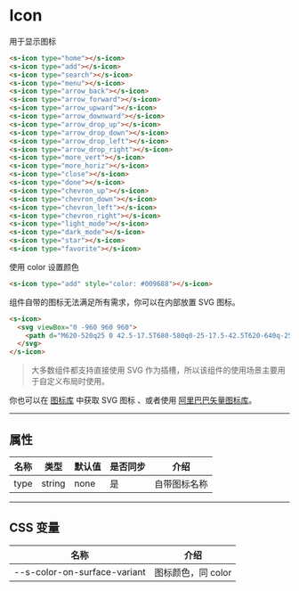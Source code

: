 # Icon

用于显示图标

```html preview
<s-icon type="home"></s-icon>
<s-icon type="add"></s-icon>
<s-icon type="search"></s-icon>
<s-icon type="menu"></s-icon>
<s-icon type="arrow_back"></s-icon>
<s-icon type="arrow_forward"></s-icon>
<s-icon type="arrow_upward"></s-icon>
<s-icon type="arrow_downward"></s-icon>
<s-icon type="arrow_drop_up"></s-icon>
<s-icon type="arrow_drop_down"></s-icon>
<s-icon type="arrow_drop_left"></s-icon>
<s-icon type="arrow_drop_right"></s-icon>
<s-icon type="more_vert"></s-icon>
<s-icon type="more_horiz"></s-icon>
<s-icon type="close"></s-icon>
<s-icon type="done"></s-icon>
<s-icon type="chevron_up"></s-icon>
<s-icon type="chevron_down"></s-icon>
<s-icon type="chevron_left"></s-icon>
<s-icon type="chevron_right"></s-icon>
<s-icon type="light_mode"></s-icon>
<s-icon type="dark_mode"></s-icon>
<s-icon type="star"></s-icon>
<s-icon type="favorite"></s-icon>
```

使用 color 设置颜色

```html preview
<s-icon type="add" style="color: #009688"></s-icon>
```

组件自带的图标无法满足所有需求，你可以在内部放置 SVG 图标。

```html preview
<s-icon>
  <svg viewBox="0 -960 960 960">
    <path d="M620-520q25 0 42.5-17.5T680-580q0-25-17.5-42.5T620-640q-25 0-42.5 17.5T560-580q0 25 17.5 42.5T620-520Zm-280 0q25 0 42.5-17.5T400-580q0-25-17.5-42.5T340-640q-25 0-42.5 17.5T280-580q0 25 17.5 42.5T340-520Zm140 260q68 0 123.5-38.5T684-400H276q25 63 80.5 101.5T480-260Zm0 180q-83 0-156-31.5T197-197q-54-54-85.5-127T80-480q0-83 31.5-156T197-763q54-54 127-85.5T480-880q83 0 156 31.5T763-763q54 54 85.5 127T880-480q0 83-31.5 156T763-197q-54 54-127 85.5T480-80Zm0-400Zm0 320q134 0 227-93t93-227q0-134-93-227t-227-93q-134 0-227 93t-93 227q0 134 93 227t227 93Z"></path>
  </svg>
</s-icon>
```

> 大多数组件都支持直接使用 SVG 作为插槽，所以该组件的使用场景主要用于自定义布局时使用。

你也可以在 [图标库](/resource/icon) 中获取 SVG 图标 、或者使用 [阿里巴巴矢量图标库](https://www.iconfont.cn)。

---

## 属性

| 名称   | 类型     | 默认值 | 是否同步 | 介绍        |
| ------ | ------- | ------ | ------- | ----------- |
| type   | string  | none   | 是      | 自带图标名称 |

---

## CSS 变量

| 名称                         | 介绍              |
| ---------------------------- | ----------------- |
| --s-color-on-surface-variant | 图标颜色，同 color |